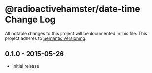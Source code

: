 # @radioactivehamster/date-time Change Log
All notable changes to this project will be documented in this file.
This project adheres to [Semantic Versioning](http://semver.org/).

## 0.1.0 - 2015-05-26
* Initial release
